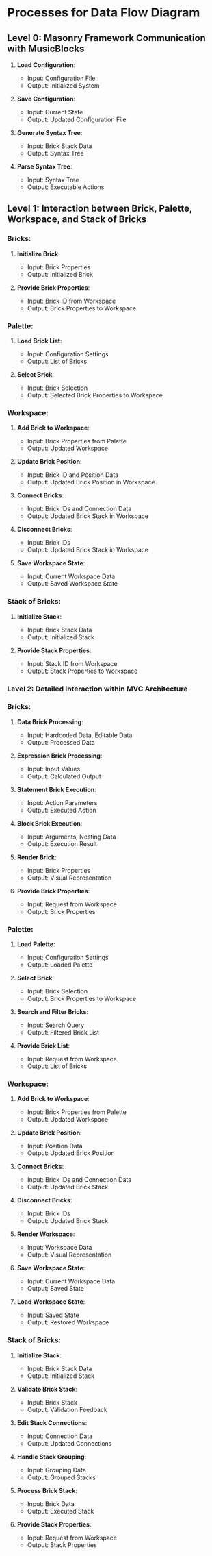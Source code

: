 # Processes for Data Flow Diagram

## Level 0: Masonry Framework Communication with MusicBlocks
1. **Load Configuration**:
   - Input: Configuration File
   - Output: Initialized System

2. **Save Configuration**:
   - Input: Current State
   - Output: Updated Configuration File

3. **Generate Syntax Tree**:
   - Input: Brick Stack Data
   - Output: Syntax Tree

4. **Parse Syntax Tree**:
   - Input: Syntax Tree
   - Output: Executable Actions

## Level 1: Interaction between Brick, Palette, Workspace, and Stack of Bricks

### Bricks:
1. **Initialize Brick**:
   - Input: Brick Properties
   - Output: Initialized Brick

2. **Provide Brick Properties**:
   - Input: Brick ID from Workspace
   - Output: Brick Properties to Workspace

### Palette:
1. **Load Brick List**:
   - Input: Configuration Settings
   - Output: List of Bricks

2. **Select Brick**:
   - Input: Brick Selection
   - Output: Selected Brick Properties to Workspace

### Workspace:
1. **Add Brick to Workspace**:
   - Input: Brick Properties from Palette
   - Output: Updated Workspace

2. **Update Brick Position**:
   - Input: Brick ID and Position Data
   - Output: Updated Brick Position in Workspace

3. **Connect Bricks**:
   - Input: Brick IDs and Connection Data
   - Output: Updated Brick Stack in Workspace

4. **Disconnect Bricks**:
   - Input: Brick IDs
   - Output: Updated Brick Stack in Workspace

5. **Save Workspace State**:
   - Input: Current Workspace Data
   - Output: Saved Workspace State

### Stack of Bricks:
1. **Initialize Stack**:
   - Input: Brick Stack Data
   - Output: Initialized Stack

2. **Provide Stack Properties**:
   - Input: Stack ID from Workspace
   - Output: Stack Properties to Workspace

### Level 2: Detailed Interaction within MVC Architecture

### Bricks:
1. **Data Brick Processing**:
   - Input: Hardcoded Data, Editable Data
   - Output: Processed Data

2. **Expression Brick Processing**:
   - Input: Input Values
   - Output: Calculated Output

3. **Statement Brick Execution**:
   - Input: Action Parameters
   - Output: Executed Action

4. **Block Brick Execution**:
   - Input: Arguments, Nesting Data
   - Output: Execution Result

5. **Render Brick**:
   - Input: Brick Properties
   - Output: Visual Representation

6. **Provide Brick Properties**:
   - Input: Request from Workspace
   - Output: Brick Properties

### Palette:
1. **Load Palette**:
   - Input: Configuration Settings
   - Output: Loaded Palette

2. **Select Brick**:
   - Input: Brick Selection
   - Output: Brick Properties to Workspace

3. **Search and Filter Bricks**:
   - Input: Search Query
   - Output: Filtered Brick List

4. **Provide Brick List**:
   - Input: Request from Workspace
   - Output: List of Bricks

### Workspace:
1. **Add Brick to Workspace**:
   - Input: Brick Properties from Palette
   - Output: Updated Workspace

2. **Update Brick Position**:
   - Input: Position Data
   - Output: Updated Brick Position

3. **Connect Bricks**:
   - Input: Brick IDs and Connection Data
   - Output: Updated Brick Stack

4. **Disconnect Bricks**:
   - Input: Brick IDs
   - Output: Updated Brick Stack

5. **Render Workspace**:
   - Input: Workspace Data
   - Output: Visual Representation

6. **Save Workspace State**:
   - Input: Current Workspace Data
   - Output: Saved State

7. **Load Workspace State**:
   - Input: Saved State
   - Output: Restored Workspace

### Stack of Bricks:
1. **Initialize Stack**:
   - Input: Brick Stack Data
   - Output: Initialized Stack

2. **Validate Brick Stack**:
   - Input: Brick Stack
   - Output: Validation Feedback

3. **Edit Stack Connections**:
   - Input: Connection Data
   - Output: Updated Connections

4. **Handle Stack Grouping**:
   - Input: Grouping Data
   - Output: Grouped Stacks

5. **Process Brick Stack**:
   - Input: Brick Data
   - Output: Executed Stack

6. **Provide Stack Properties**:
   - Input: Request from Workspace
   - Output: Stack Properties